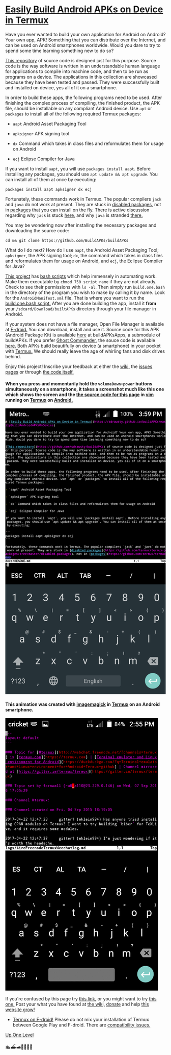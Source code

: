 # [Easily Build Android APKs on Device in Termux](https://BuildAPKs.github.io/docsBuildAPKs/easilyBuildAndroidAPKsOnDevice)

Have you ever wanted to build your own application for Android on Android? Your own app, APK! Something that you can distribute over the Internet, and can be used on Android smartphones worldwide. Would you dare to try to spend some time learning something new to do so?

[This repository](https://github.com/BuildAPKs/buildAPKs) of source code is designed just for this purpose. Source code is the way software is written in an understandable human language for applications to compile into machine code, and then to be run as programs on a device. The applications in this collection are showcased because they have been tested and passed. They were successfully built and installed on device, yes all of it on a smartphone.

In order to build these apps, the following programs need to be used. After finishing the complex process of compiling, the finished product, the APK file, should be installable on any compliant Android device. Use `apt` or `packages` to install all of the following required Termux packages:

- `aapt` Android Asset Packaging Tool

- `apksigner` APK signing tool

- `dx` Command which takes in class files and reformulates them for usage on Android

- `ecj` Eclipse Compiler for Java

If you want to install `aapt`, you will use `packages install aapt`. Before installing any packages, you should use `apt update && apt upgrade`. You can install all of them at once by executing:

```
packages install aapt apksigner dx ecj
```

Fortunately, these commands work in Termux. The popular compilers `jack` and `java` do not work at present. They are stuck in [disabled packages](https://github.com/termux/termux-packages/tree/master/disabled-packages), not in [packages](https://github.com/termux/termux-packages/tree/master/packages) that you can install on the fly. There is active discussion regarding why `jack` is stuck [here](https://github.com/termux/termux-packages/issues?utf8=✓&q=is%3Aissue%20%20jack), and why `java` is stranded [there.](https://github.com/termux/termux-packages/issues?utf8=✓&q=is%3Aissue%20%20java)

You may be wondering now after installing the necessary packages and downloading the source code:

```
cd && git clone https://github.com/BuildAPKs/buildAPKs
```

What do I do next? How do I use `aapt`, the Android Asset Packaging Tool; `apksigner`, the APK signing tool; `dx`, the command which takes in class files and reformulates them for usage on Android, and `ecj`, the Eclipse Compiler for Java?

[This project](https://github.com/BuildAPKs/buildAPKs) has [bash scripts](https://github.com/BuildAPKs/buildAPKs/tree/master/scripts/build) which help immensely in automating work. Make them executable by `chmod 750 script_name` if they are not already. Check to see their permissions with `ls -al`. Then simply run `build.one.bash` in the directory of the program you wish to make by calling it by name. Look for the `AndroidManifest.xml` file. That is where you want to run the [build.one.bash script.](https://raw.githubusercontent.com/BuildAPKs/buildAPKs/master/scripts/bash/build/build.one.bash) After you are done building the app, install it **from** your `/sdcard/Download/builtAPKs` directory through your file manager in Android.

If your system does not have a file manager, Open File Manager is available at [F-droid.](https://f-droid.org/packages/com.nexes.manager/) You can download, install and use it. Source code for this APK (Android Package Kit) is available [here](https://github.com/BuildAPKs/buildAPKsApps/tree/master/browsers/Android-File-Manager) at buildAPKsApps, a submodule of buildAPKs. If you prefer [Ghost Commander,](https://f-droid.org/packages/com.ghostsq.commander/) the souce code is available [here.](https://github.com/BuildAPKs/buildAPKsBrowsers/tree/master/ghostcommander-code) Both APKs build beautifully on device (a smartphone) in your pocket with [Termux.](https://termux.com) We should really leave the age of whirling fans and disk drives behind.

Enjoy this project! Inscribe your feedback at either the [wiki,](https://github.com/BuildAPKs/buildAPKs/wiki) the [issues pages](https://github.com/BuildAPKs/buildAPKs/issues) or through [the code itself.](https://github.com/BuildAPKs/buildAPKs/pulls) 

#### When you press and momentarily hold the `volumeDown+power` buttons simultaneously on a smartphone, it takes a screenshot much like this one which shows the screen and the [the source code for this page](https://raw.githubusercontent.com/BuildAPKs/buildAPKs/master/docs/README.md) in [vim](http://www.vim.org/git.php) running on [Termux](./pages/asac) on [Android.](https://source.android.com/)

![Screenshot](./bitpics/README.png)

#### This animation was created with [imagemagick](https://sdrausty.github.io/pages/im.html) in [Termux](https://sdrausty.github.io/pages/asac.html) on an Android smartphone.

![Screenshot Animation](./bitpics/ps1.gif)

If you're confused by this page try [this link,](http://tldp.org/) or you might want to try [this one.](https://www.debian.org/doc/) Post your what you have found at [the wiki,](https://github.com/sdrausty/buildAPKs/wiki) [donate](https://sdrausty.github.io/pages/donate) and help [this website grow!](https://sdrausty.github.io/)

- [Termux on F-droid!](https://f-droid.org/packages/com.termux/) Please do not mix your installation of Termux between Google Play and F-droid. There are [compatibility issues.](https://github.com/termux/termux-api/issues/53)

[Up One Level](./../)

🛳⛴🛥🚢🚤🚣⛵

<!-- EOM -->
